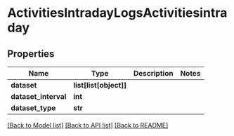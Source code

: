 # ActivitiesIntradayLogsActivitiesintraday

## Properties
Name | Type | Description | Notes
------------ | ------------- | ------------- | -------------
**dataset** | **list[list[object]]** |  | 
**dataset_interval** | **int** |  | 
**dataset_type** | **str** |  | 

[[Back to Model list]](../README.md#documentation-for-models) [[Back to API list]](../README.md#documentation-for-api-endpoints) [[Back to README]](../README.md)


